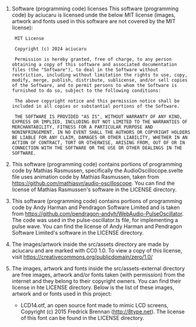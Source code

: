 1. Software (programming code) licenses
    This software (programming code) by aciucaru is licensed unde the below MIT license (images, artwork and fonts used in this software are not covered by the MIT license):

        MIT License

        Copyright (c) 2024 aciucaru

        Permission is hereby granted, free of charge, to any person obtaining a copy of this software and associated documentation files (the "Software"), to deal in the Software without restriction, including without limitation the rights to use, copy, modify, merge, publish, distribute, sublicense, and/or sell copies of the Software, and to permit persons to whom the Software is furnished to do so, subject to the following conditions:

        The above copyright notice and this permission notice shall be included in all copies or substantial portions of the Software.

        THE SOFTWARE IS PROVIDED "AS IS", WITHOUT WARRANTY OF ANY KIND, EXPRESS OR IMPLIED, INCLUDING BUT NOT LIMITED TO THE WARRANTIES OF MERCHANTABILITY, FITNESS FOR A PARTICULAR PURPOSE AND NONINFRINGEMENT. IN NO EVENT SHALL THE AUTHORS OR COPYRIGHT HOLDERS BE LIABLE FOR ANY CLAIM, DAMAGES OR OTHER LIABILITY, WHETHER IN AN ACTION OF CONTRACT, TORT OR OTHERWISE, ARISING FROM, OUT OF OR IN CONNECTION WITH THE SOFTWARE OR THE USE OR OTHER DEALINGS IN THE SOFTWARE.

2. This software (programming code) contains portions of programming code by Mathias Rasmussen, specifically the AudioOscillocope.svelte file uses animation code by Mathias Rasmussen, taken from https://github.com/mathiasvr/audio-oscilloscope. You can find the license of Mathias Rasmussen's software in the LICENSE directory.

3. This software (programming code) contains portions of programming code by Andy Harman and Pendragon Software Limited and is taken from https://github.com/pendragon-andyh/WebAudio-PulseOscillator. The code was used in the pulse-oscillator.ts file, for implementing a pulse wave. You can find the license of Andy Harman and Pendragon Software Limited's software in the LICENSE directory.

4. The images/artwork inside the src/assets directory are made by aciucaru and are marked with CC0 1.0. To view a copy of this license, visit https://creativecommons.org/publicdomain/zero/1.0/

5. The images, artwork and fonts inside the src/assets-external directory are free images, artwork and/or fonts taken (with permission) from the internet and they belong to their copyright owners. You can find their license in hte LICENSE directory. Below is the list of these images, artwork and or fonts used in this project:
    * LCD14.otf, an open source font made to mimic LCD screens, Copyright (c) 2015 Fredrick Brennan (http://8type.net). The license of this font can be found in the LICENSE directory.
